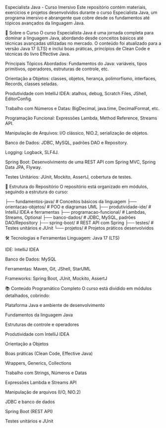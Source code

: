 Especialista Java - Curso Imersivo
Este repositório contém materiais, exercícios e projetos desenvolvidos durante o curso Especialista Java, um programa imersivo e abrangente que cobre desde os fundamentos até tópicos avançados da linguagem Java.

📌 Sobre o Curso
O curso Especialista Java é uma jornada completa para dominar a linguagem Java, abordando desde conceitos básicos até técnicas avançadas utilizadas no mercado. O conteúdo foi atualizado para a versão Java 17 (LTS) e inclui boas práticas, princípios de Clean Code e técnicas do livro Effective Java.

Principais Tópicos Abordados:
Fundamentos do Java: variáveis, tipos primitivos, operadores, estruturas de controle, etc.

Orientação a Objetos: classes, objetos, herança, polimorfismo, interfaces, Records, classes seladas.

Produtividade com IntelliJ IDEA: atalhos, debug, Scratch Files, JShell, EditorConfig.

Trabalho com Números e Datas: BigDecimal, java.time, DecimalFormat, etc.

Programação Funcional: Expressões Lambda, Method Reference, Streams API.

Manipulação de Arquivos: I/O clássico, NIO.2, serialização de objetos.

Banco de Dados: JDBC, MySQL, padrões DAO e Repository.

Logging: Logback, SLF4J.

Spring Boot: Desenvolvimento de uma REST API com Spring MVC, Spring Data JPA, Flyway.

Testes Unitários: JUnit, Mockito, AssertJ, cobertura de testes.

📂 Estrutura do Repositório
O repositório está organizado em módulos, seguindo a estrutura do curso:

├── fundamentos-java/          # Conceitos básicos da linguagem
├── orientacao-objetos/        # POO e diagramas UML
├── produtividade-ide/         # IntelliJ IDEA e ferramentas
├── programacao-funcional/     # Lambdas, Streams, Optional
├── banco-dados/               # JDBC, MySQL, padrões DAO/Repository
├── spring-boot/               # REST API com Spring
├── testes/                    # Testes unitários e JUnit
└── projetos/                  # Projetos práticos desenvolvidos

🛠️ Tecnologias e Ferramentas
Linguagem: Java 17 (LTS)

IDE: IntelliJ IDEA

Banco de Dados: MySQL

Ferramentas: Maven, Git, JShell, StarUML

Frameworks: Spring Boot, JUnit, Mockito, AssertJ

📚 Conteúdo Programático Completo
O curso está dividido em módulos detalhados, cobrindo:

Plataforma Java e ambiente de desenvolvimento

Fundamentos da linguagem Java

Estruturas de controle e operadores

Produtividade com IntelliJ IDEA

Orientação a Objetos

Boas práticas (Clean Code, Effective Java)

Wrappers, Generics, Collections

Trabalho com Strings, Números e Datas

Expressões Lambda e Streams API

Manipulação de arquivos (I/O, NIO.2)

JDBC e banco de dados

Spring Boot (REST API)

Testes unitários e JUnit
